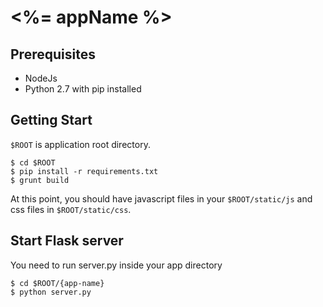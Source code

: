 # <%= appName %> #

## Prerequisites ##

- NodeJs
- Python 2.7 with pip installed

## Getting Start ##

`$ROOT` is application root directory.

```
$ cd $ROOT
$ pip install -r requirements.txt
$ grunt build
```

At this point, you should have javascript files in your `$ROOT/static/js` and css files in `$ROOT/static/css`.

## Start Flask server ##

You need to run server.py inside your app directory

```
$ cd $ROOT/{app-name}
$ python server.py
```